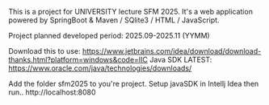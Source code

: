 This is a project for UNIVERSITY lecture SFM 2025.
It's a web application powered by SpringBoot & Maven / SQlite3 / HTML / JavaScript.

Project planned developed period: 2025.09-2025.11 (YYMM)

Download this to use: https://www.jetbrains.com/idea/download/download-thanks.html?platform=windows&code=IIC
Java SDK LATEST: https://www.oracle.com/java/technologies/downloads/

Add the folder sfm2025 to you're project. Setup javaSDK in Intellj Idea then run..
http://localhost:8080


